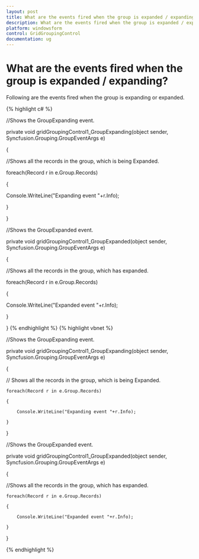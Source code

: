 ```yaml
---
layout: post
title: What are the events fired when the group is expanded / expanding?
description: What are the events fired when the group is expanded / expanding?
platform: windowsform
control: GridGroupingControl
documentation: ug
---
```

# What are the events fired when the group is expanded / expanding?

Following are the events fired when the group is expanding or expanded.

{% highlight c# %}



//Shows the GroupExpanding event.

private void gridGroupingControl1_GroupExpanding(object sender, Syncfusion.Grouping.GroupEventArgs e)

{

//Shows all the records in the group, which is being Expanded.

foreach(Record r in e.Group.Records)

{

Console.WriteLine("Expanding event "+r.Info);

}

}



//Shows the GroupExpanded event.

private void gridGroupingControl1_GroupExpanded(object sender, Syncfusion.Grouping.GroupEventArgs e)

{

//Shows all the records in the group, which has expanded.

foreach(Record r in e.Group.Records)

{

Console.WriteLine("Expanded event "+r.Info);

}

}
{% endhighlight  %}
{% highlight vbnet %}




//Shows the GroupExpanding event.

private void gridGroupingControl1_GroupExpanding(object sender, Syncfusion.Grouping.GroupEventArgs e)

{

// Shows all the records in the group, which is being Expanded.

    foreach(Record r in e.Group.Records)

    {

        Console.WriteLine("Expanding event "+r.Info);

    }

}



//Shows the GroupExpanded event.

private void gridGroupingControl1_GroupExpanded(object sender, Syncfusion.Grouping.GroupEventArgs e)

{

//Shows all the records in the group, which has expanded.

    foreach(Record r in e.Group.Records)

    {

        Console.WriteLine("Expanded event "+r.Info);

    }

}


{% endhighlight  %}

